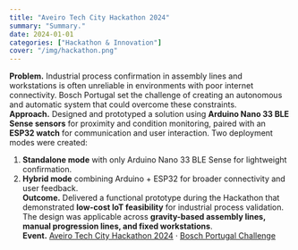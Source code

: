 ```yaml
---
title: "Aveiro Tech City Hackathon 2024"
summary: "Summary."
date: 2024-01-01
categories: ["Hackathon & Innovation"]
cover: "/img/hackathon.png"
---
```


**Problem.** Industrial process confirmation in assembly lines and workstations is often unreliable in environments with poor internet connectivity. Bosch Portugal set the challenge of creating an autonomous and automatic system that could overcome these constraints.  
**Approach.** Designed and prototyped a solution using **Arduino Nano 33 BLE Sense sensors** for proximity and condition monitoring, paired with an **ESP32 watch** for communication and user interaction. Two deployment modes were created:  

  1. **Standalone mode** with only Arduino Nano 33 BLE Sense for lightweight confirmation.
  2. **Hybrid mode** combining Arduino + ESP32 for broader connectivity and user feedback.  
**Outcome.** Delivered a functional prototype during the Hackathon that demonstrated **low-cost IoT feasibility** for industrial process validation. The design was applicable across **gravity-based assembly lines, manual progression lines, and fixed workstations**.  
**Event.** [Aveiro Tech City Hackathon 2024](https://www.fct.unl.pt/noticias/agenda/2024/09/aveiro-tech-city-hackathon-2024) · [Bosch Portugal Challenge](https://www.it.pt/Events/Event/5652)
